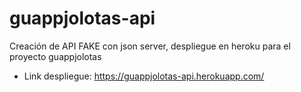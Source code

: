 # guappjolotas-api
Creación de API FAKE con json server, despliegue en heroku para el proyecto guappjolotas

- Link despliegue: https://guappjolotas-api.herokuapp.com/
